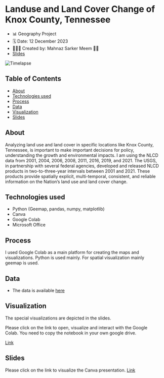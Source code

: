 # Landuse and Land Cover Change of Knox County, Tennessee
- 📊 Geography Project
- 🗓 Date: 12 December 2023
- 👩🏽‍💻 Created by: Mahnaz Sarker Meem 👋🏼
- [Slides](https://www.canva.com/design/DAF2aLm3qyk/n-IPDU7sTY5LrmfAVzE7Ag/edit?utm_content=DAF2aLm3qyk&utm_campaign=designshare&utm_medium=link2&utm_source=sharebutton)

![Timelapse](Visualization/timelapse.gif)

## Table of Contents
- [About](#about)
- [Technologies used](#technologies-used)
- [Process](#process)
- [Data](#dataset)
- [Visualization](#visualization)
- [Slides](#slides)


## About
Analyzing land use and land cover in specific locations like Knox County, Tennessee, is important to make important decisions for policy, understanding the growth and environmental impacts. I am using the NLCD data from 2001, 2004, 2006, 2008, 2011, 2016, 2019, and 2021. The USGS, in partnership with several federal agencies, developed and released NLCD products in two-to-three-year intervals between 2001 and 2021. These products provide spatially explicit, multi-temporal, consistent, and reliable information on the Nation’s land use and land cover change.


## Technologies used
* Python (Geemap, pandas, numpy, matplotlib)
* Canva
* Google Colab
* Microsoft Office

## Process
I used Google Colab as a main platform for creating the maps and visualizations. Python is used mainly. For spatial visualization mainly geemap is used.

## Data
- The data is available [here](https://developers.google.com/earth-engine/datasets/catalog/USGS_NLCD_RELEASES_2021_REL_NLCD)

## Visualization
The special visualizations are depicted in the slides.

Please click on the link to open, visualize and interact with the Google Colab. You need to copy the notebook in your own google drive.

[Link](https://colab.research.google.com/drive/1AGVE9OjMVWLqlxJ5G2PoGolDbeNRdYUp?usp=sharing)


## Slides
Please click on the link to visualize the Canva presentation.
[Link](https://www.canva.com/design/DAF2aLm3qyk/n-IPDU7sTY5LrmfAVzE7Ag/edit?utm_content=DAF2aLm3qyk&utm_campaign=designshare&utm_medium=link2&utm_source=sharebutton)